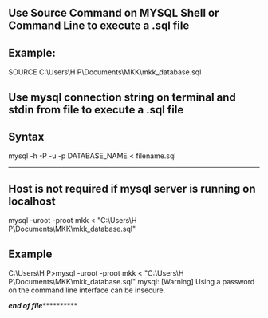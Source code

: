 Use Source Command on MYSQL Shell or Command Line to execute a .sql file
------------------------------------------------------------------------
Example:
--------
SOURCE C:\Users\H P\Documents\MKK\mkk_database.sql

Use mysql connection string on terminal and stdin from file to execute a .sql file
---
Syntax
---

mysql -h<host> -P<port> -u<user> -p<password> DATABASE_NAME < filename.sql

---

Host is not required if mysql server is running on localhost
--
mysql -uroot -proot mkk < "C:\Users\H P\Documents\MKK\mkk_database.sql"

Example
---

C:\Users\H P>mysql -uroot -proot mkk < "C:\Users\H P\Documents\MKK\mkk_database.sql"
mysql: [Warning] Using a password on the command line interface can be insecure.

*****************************end of file***************************************
